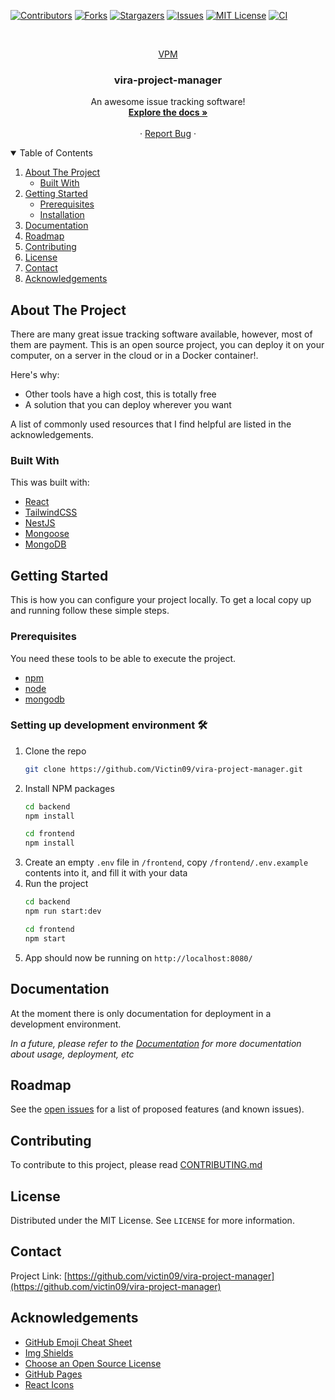 <!-- PROJECT SHIELDS -->
<!--
*** I'm using markdown "reference style" links for readability.
*** Reference links are enclosed in brackets [ ] instead of parentheses ( ).
*** See the bottom of this document for the declaration of the reference variables
*** for contributors-url, forks-url, etc. This is an optional, concise syntax you may use.
*** https://www.markdownguide.org/basic-syntax/#reference-style-links
-->
[![Contributors][contributors-shield]][contributors-url]
[![Forks][forks-shield]][forks-url]
[![Stargazers][stars-shield]][stars-url]
[![Issues][issues-shield]][issues-url]
[![MIT License][license-shield]][license-url]
[![CI][ci-shield]][ci-url]



<!-- PROJECT LOGO -->
<br />
<p align="center">
  <a href="https://github.com/victin09/vira-project-manager">
    <!-- <img src="images/logo.png" alt="Logo" width="80" height="80"> -->
    VPM
  </a>

  <h3 align="center">vira-project-manager</h3>

  <p align="center">
    An awesome issue tracking software!
    <br />
    <a href="https://github.com/victin09/vira-project-manager"><strong>Explore the docs »</strong></a>
    <br />
    <br />
    <!-- <a href="https://github.com/victin09/vira-project-manager">View Demo</a> -->
    ·
    <a href="https://github.com/victin09/vira-project-manager/issues">Report Bug</a>
    ·
    <!-- <a href="https://github.com/victin09/vira-project-manager/issues">Request Feature</a> -->
  </p>
</p>



<!-- TABLE OF CONTENTS -->
<details open="open">
  <summary>Table of Contents</summary>
  <ol>
    <li>
      <a href="#about-the-project">About The Project</a>
      <ul>
        <li><a href="#built-with">Built With</a></li>
      </ul>
    </li>
    <li>
      <a href="#getting-started">Getting Started</a>
      <ul>
        <li><a href="#prerequisites">Prerequisites</a></li>
        <li><a href="#installation">Installation</a></li>
      </ul>
    </li>
    <li><a href="#documentation">Documentation</a></li>
    <li><a href="#roadmap">Roadmap</a></li>
    <li><a href="#contributing">Contributing</a></li>
    <li><a href="#license">License</a></li>
    <li><a href="#contact">Contact</a></li>
    <li><a href="#acknowledgements">Acknowledgements</a></li>
  </ol>
</details>



<!-- ABOUT THE PROJECT -->
## About The Project

<!-- [![Product Name Screen Shot][product-screenshot]](https://example.com) -->

There are many great issue tracking software available, however, most of them are payment. This is an open source project, you can deploy it on your computer, on a server in the cloud or in a Docker container!.

Here's why:
* Other tools have a high cost, this is totally free
* A solution that you can deploy wherever you want

A list of commonly used resources that I find helpful are listed in the acknowledgements.

### Built With

This was built with:
* [React](https://reactjs.org/)
* [TailwindCSS](https://tailwindcss.com)
* [NestJS](https://nestjs.com/)
* [Mongoose](https://mongoosejs.com/)
* [MongoDB](https://www.mongodb.com/)



<!-- GETTING STARTED -->
## Getting Started

This is how you can configure your project locally.
To get a local copy up and running follow these simple steps.

### Prerequisites

You need these tools to be able to execute the project.
* [npm](https://nodejs.org/)
* [node](https://nodejs.org/)
* [mongodb](https://www.mongodb.com/)

### Setting up development environment 🛠

1. Clone the repo
   ```sh
   git clone https://github.com/Victin09/vira-project-manager.git
   ```
2. Install NPM packages
   ```sh
   cd backend
   npm install
   ```
   ```sh
   cd frontend
   npm install
   ```
3. Create an empty `.env` file in `/frontend`, copy `/frontend/.env.example` contents into it, and fill it with your data
4. Run the project
   ```sh
   cd backend
   npm run start:dev
   ```
   ```sh
   cd frontend
   npm start
   ```
5. App should now be running on `http://localhost:8080/`


<!-- DOCS EXAMPLES -->
## Documentation

At the moment there is only documentation for deployment in a development environment.

_In a future, please refer to the [Documentation](https://github.com/Victin09/vira-project-manager/wiki) for more documentation about usage, deployment, etc_


<!-- ROADMAP -->
## Roadmap

See the [open issues](https://github.com/victin09/vira-project-manager/issues) for a list of proposed features (and known issues).


<!-- CONTRIBUTING -->
## Contributing

To contribute to this project, please read [CONTRIBUTING.md](./CONTRIBUTING.md)


<!-- LICENSE -->
## License

Distributed under the MIT License. See `LICENSE` for more information.


<!-- CONTACT -->
## Contact

<!-- Victor Gomez - [@your_twitter](https://twitter.com/your_username) - email@example.com -->

Project Link: [https://github.com/victin09/vira-project-manager](https://github.com/victin09/vira-project-manager)


<!-- ACKNOWLEDGEMENTS -->
## Acknowledgements
* [GitHub Emoji Cheat Sheet](https://www.webpagefx.com/tools/emoji-cheat-sheet)
* [Img Shields](https://shields.io)
* [Choose an Open Source License](https://choosealicense.com)
* [GitHub Pages](https://pages.github.com)
* [React Icons](https://react-icons.github.io/react-icons/)


<!-- MARKDOWN LINKS & IMAGES -->
<!-- https://www.markdownguide.org/basic-syntax/#reference-style-links -->
[contributors-shield]: https://img.shields.io/github/contributors/victin09/vira-project-manager?logo=github&logoColor=white
[contributors-url]: https://github.com/victin09/vira-project-manager/graphs/contributors
[forks-shield]: https://img.shields.io/github/forks/victin09/vira-project-manager.svg?logo=github&logoColor=white
[forks-url]: https://github.com/victin09/vira-project-manager/network/members
[stars-shield]: https://img.shields.io/github/stars/victin09/vira-project-manager.svg?logo=github&logoColor=white
[stars-url]: https://github.com/victin09/vira-project-manager/stargazers
[issues-shield]: https://img.shields.io/github/issues/victin09/vira-project-manager.svg?logo=tinder&logoColor=white
[issues-url]: https://github.com/victin09/vira-project-manager/issues
[license-shield]: https://img.shields.io/github/license/victin09/vira-project-manager.svg?logo=github&logoColor=white
[license-url]: https://github.com/victin09/vira-project-manager/blob/master/LICENSE.txt
[ci-shield]: https://img.shields.io/github/workflow/status/Victin09/vira-project-manager/Main?label=Build&logo=skyliner&logoColor=white
[ci-url]: https://github.com/Victin09/vira-project-manager/actions/workflows/main.yml
[product-screenshot]: images/screenshot.png